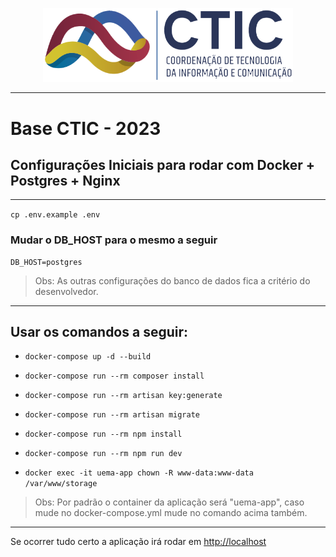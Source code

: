 <p align="center"><a href="https://laravel.com" target="_blank"><img src="public/images/ctic_logo.png" width="400"></a></p>

---

# Base CTIC - 2023


## Configurações Iniciais para rodar com Docker + Postgres + Nginx
---

`cp .env.example .env` 

### Mudar o DB_HOST para o mesmo a seguir

````
DB_HOST=postgres
````
> Obs: As outras configurações do banco de dados fica a critério do desenvolvedor.
---
## Usar os comandos a seguir:

- `docker-compose up -d --build` 

- `docker-compose run --rm composer install`

- `docker-compose run --rm artisan key:generate` 

- `docker-compose run --rm artisan migrate` 

- `docker-compose run --rm npm install`

- `docker-compose run --rm npm run dev`

- `docker exec -it uema-app chown -R www-data:www-data /var/www/storage`

> Obs: Por padrão o container da aplicação será "uema-app", caso mude no docker-compose.yml mude no comando acima também. 



---

Se ocorrer tudo certo a aplicação irá rodar em [http://localhost](http://localhost)